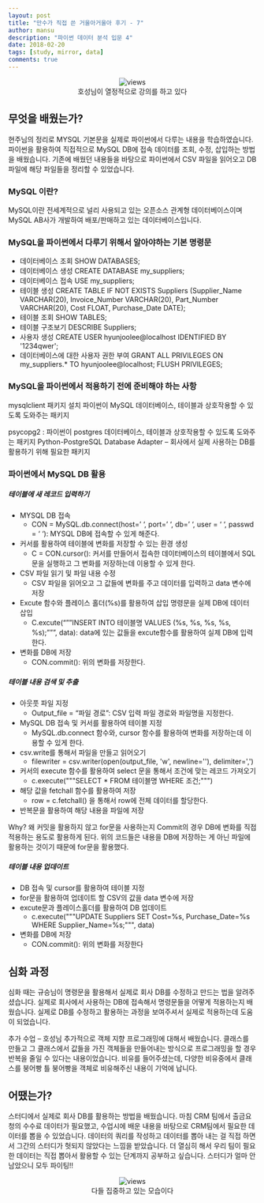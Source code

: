 ```yaml
---
layout: post
title: "만수가 직접 쓴 거울아거울아 후기 - 7"
author: mansu
description: "파이썬 데이터 분석 입문 4"
date: 2018-02-20
tags: [study, mirror, data]
comments: true
---
```

<center>
<figure>
<img src="/images/mirror-7-1.jpg" alt="views">
<figcaption>호성님이 열정적으로 강의를 하고 있다</figcaption>
</figure>
</center>

## 무엇을 배웠는가?

현주님의 정리로 MYSQL 기본문을 실제로 파이썬에서 다루는 내용을 학습하였습니다.
파이썬을 활용하여 직접적으로 MySQL DB에 접속 데이터를 조회, 수정, 삽입하는 방법을 배웠습니다. 
기존에 배웠던 내용들을 바탕으로 파이썬에서 CSV 파일을 읽어오고 DB파일에 해당 파일들을 정리할 수 있었습니다. 

### MySQL 이란?
MySQL이란 전세계적으로 널리 사용되고 있는 오픈소스 관계형 데이터베이스이며 MySQL AB사가 개발하여 배포/판매하고 있는 데이터베이스입니다. 

### MySQL을 파이썬에서 다루기 위해서 알아야하는 기본 명령문 

 - 데이터베이스 조회 SHOW DATABASES;
 - 데이터베이스 생성 CREATE DATABASE my_suppliers;
 - 데이터베이스 접속 USE my_suppliers;
 - 테이블 생성 CREATE TABLE IF NOT EXISTS Suppliers (Supplier_Name VARCHAR(20), Invoice_Number VARCHAR(20), Part_Number VARCHAR(20), Cost FLOAT, Purchase_Date DATE);
 - 테이블 조회 SHOW TABLES;
 - 테이블 구조보기 DESCRIBE Suppliers;
 - 사용자 생성 CREATE USER hyunjoolee@localhost IDENTIFIED BY '1234qwer';
 - 데이터베이스에 대한 사용자 권한 부여 GRANT ALL PRIVILEGES ON my_suppliers.* TO hyunjoolee@localhost; FLUSH PRIVILEGES;

### MySQL을 파이썬에서 적용하기 전에 준비해야 하는 사항
mysqlclient 패키지 설치 파이썬이 MySQL 데이터베이스, 테이블과 상호작용할 수 있도록 도와주는 패키지

psycopg2 : 파이썬이 postgres 데이터베이스, 테이블과 상호작용할 수 있도록 도와주는 패키지 Python-PostgreSQL Database Adapter – 회사에서 실제 사용하는 DB를 활용하기 위해 필요한 패키지


### 파이썬에서 MySQL DB 활용

##### 테이블에 새 레코드 입력하기
- MYSQL DB 접속 
    - CON = MySQL.db.connect(host=’ ‘, port=’ ‘, db=’ ‘, user = ‘ ‘, passwd = ‘ ‘): MYSQL DB에 접속할 수 있게 해준다.
- 커서를 활용하여 테이블에 변화를 저장할 수 있는 환경 생성
    - C = CON.cursor(): 커서를 만들어서 접속한 데이터베이스의 테이블에서 SQL문을 실행하고 그 변화를 저장하는데 이용할 수 있게 한다. 
- CSV 파일 읽기 및 파일 내용 수정
    - CSV 파일을 읽어오고 그 값들에 변화를 주고 데이터를 입력하고 data 변수에 저장
- Excute 함수와 플레이스 홀더(%s)를 활용하여 삽입 명령문을 실제 DB에 데이터 삽입 
    - C.excute(“””INSERT INTO 테이블명 VALUES (%s, %s, %s, %s, %s);”””, data): data에 있는 값들을 excute함수를 활용하여 실제 DB에 입력한다. 
- 변화를 DB에 저장 
    - CON.commit(): 위의 변화를 저장한다. 

##### 테이블 내용 검색 및 추출
- 아웃풋 파일 지정 
    - Output_file = “파일 경로”: CSV 입력 파일 경로와 파일명을 지정한다.
- MySQL DB 접속 및 커서를 활용하여 테이블 지정
    - MySQL.db.connect 함수와, cursor 함수를 활용하여 변화를 저장하는데 이용할 수 있게 한다.
- csv.write를 통해서 파일을 만들고 읽어오기 
    - filewriter = csv.writer(open(output_file, 'w', newline=''), delimiter=',') 
- 커서의 execute 함수를 활용하여 select 문을 통해서 조건에 맞는 레코드 가져오기 
    - c.execute("""SELECT * FROM 테이블명 WHERE 조건;""")
- 해당 값을 fetchall 함수를 활용하여 저장 
    - row = c.fetchall() 을 통해서 row에 전체 데이터를 할당한다. 
- 반복문을 활용하여 해당 내용을 파일에 저장 

Why? 왜 커밋을 활용하지 않고 for문을 사용하는지
Commit의 경우 DB에 변화를 직접 적용하는 용도로 활용하게 된다. 위의 코드들은 내용을 DB에 저장하는 게 아닌 파일에 활용하는 것이기 때문에 for문을 활용했다. 

##### 테이블 내용 업데이트
- DB 접속 및 cursor를 활용하여 테이블 지정 
- for문을 활용하여 업데이트 할 CSV의 값을 data 변수에 저장
- excute문과 플레이스홀더를 활용하여 DB 업데이트 
    - c.execute("""UPDATE Suppliers SET Cost=%s, Purchase_Date=%s WHERE Supplier_Name=%s;""", data)
- 변화를 DB에 저장 
    - CON.commit(): 위의 변화를 저장한다

## 심화 과정

심화 때는 규승님이 명령문을 활용해서 실제로 회사 DB를 수정하고 만드는 법을 알려주셨습니다. 실제로 회사에서 사용하는 DB에 접속해서 명령문들을 어떻게 적용하는지 배웠습니다. 실제로 DB를 수정하고 활용하는 과정을 보여주셔서 실제로 적용하는데 도움이 되었습니다. 

추가 수업 – 호성님 
추가적으로 객체 지향 프로그래밍에 대해서 배웠습니다. 
클래스를 만들고 그 클래스에서 값들을 가진 객체들을 만들어내는 방식으로 프로그래밍을 할 경우 반복을 줄일 수 있다는 내용이었습니다. 
비유를 들어주셨는데, 다양한 비유중에서 클래스를 붕어빵 틀 붕어빵을 객체로 비유해주신 내용이 기억에 납니다. 

## 어땠는가?

스터디에서 실제로 회사 DB를 활용하는 방법을 배웠습니다. 마침 CRM 팀에서 출금요청의 수수료 데이터가 필요했고, 수업시에 배운 내용을 바탕으로 CRM팀에서 필요한 데이터를 뽑을 수 있었습니다. 데이터의 쿼리를 작성하고 데이터를 뽑아 내는 걸 직접 하면서 그간의 스터디가 헛되지 않았다는 느낌을 받았습니다. 더 열심히 해서 우리 팀이 필요한 데이터는 직접 뽑아서 활용할 수 있는 단계까지 공부하고 싶습니다. 스터디가 얼마 안 남았으니 모두 파이팅!!  

<center>
<figure>
<img src="/images/mirror-7-2.jpg" alt="views">
<figcaption>다들 집중하고 있는 모습이다</figcaption>
</figure>
</center>